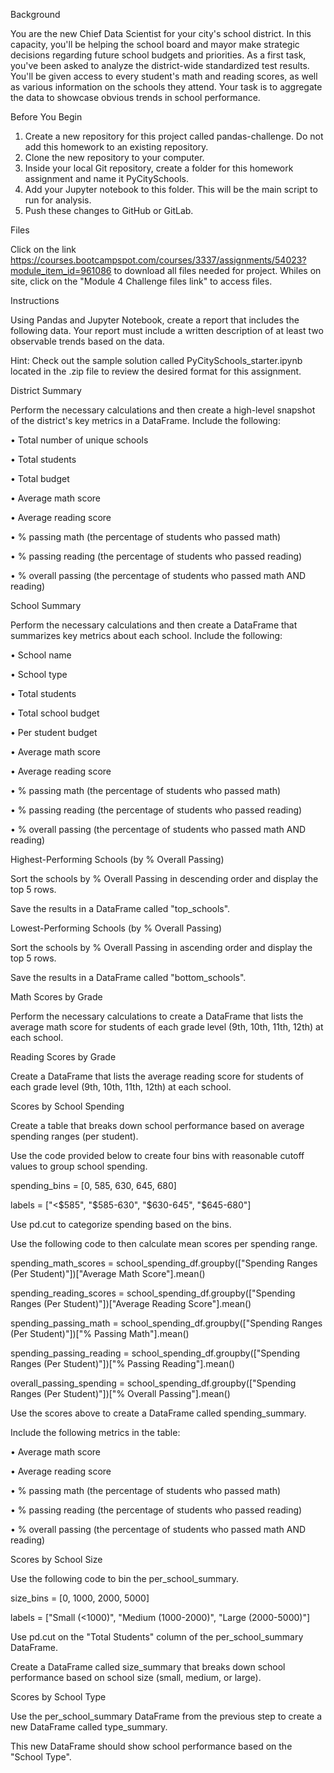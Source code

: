 Background


You are the new Chief Data Scientist for your city's school district. In this capacity, you'll be helping the school board and mayor make strategic decisions regarding future school budgets and priorities.
As a first task, you've been asked to analyze the district-wide standardized test results. You'll be given access to every student's math and reading scores, as well as various information on the schools they attend. Your task is to aggregate the data to showcase obvious trends in school performance.


Before You Begin
1.	Create a new repository for this project called pandas-challenge. Do not add this homework to an existing repository.
2.	Clone the new repository to your computer.
3.	Inside your local Git repository, create a folder for this homework assignment and name it PyCitySchools.
4.	Add your Jupyter notebook to this folder. This will be the main script to run for analysis.
5.	Push these changes to GitHub or GitLab.


Files


Click on the link https://courses.bootcampspot.com/courses/3337/assignments/54023?module_item_id=961086
to download all files needed for project. Whiles on site, click on the "Module 4 Challenge files link" to access files.



Instructions


Using Pandas and Jupyter Notebook, create a report that includes the following data. Your report must include a written description of at least two observable trends based on the data.

Hint: Check out the sample solution called PyCitySchools_starter.ipynb located in the .zip file to review the desired format for this assignment.



District Summary


Perform the necessary calculations and then create a high-level snapshot of the district's key metrics in a DataFrame.
Include the following:

•	Total number of unique schools

•	Total students

•	Total budget

•	Average math score

•	Average reading score

•	% passing math (the percentage of students who passed math)

•	% passing reading (the percentage of students who passed reading)

•	% overall passing (the percentage of students who passed math AND reading)




School Summary

Perform the necessary calculations and then create a DataFrame that summarizes key metrics about each school.
Include the following:

•	School name

•	School type

•	Total students

•	Total school budget

•	Per student budget

•	Average math score

•	Average reading score

•	% passing math (the percentage of students who passed math)

•	% passing reading (the percentage of students who passed reading)

•	% overall passing (the percentage of students who passed math AND reading)



Highest-Performing Schools (by % Overall Passing)

Sort the schools by % Overall Passing in descending order and display the top 5 rows.

Save the results in a DataFrame called "top_schools".


Lowest-Performing Schools (by % Overall Passing)

Sort the schools by % Overall Passing in ascending order and display the top 5 rows.

Save the results in a DataFrame called "bottom_schools".


Math Scores by Grade

Perform the necessary calculations to create a DataFrame that lists the average math score for students of each grade level (9th, 10th, 11th, 12th) at each school.


Reading Scores by Grade

Create a DataFrame that lists the average reading score for students of each grade level (9th, 10th, 11th, 12th) at each school.


Scores by School Spending


Create a table that breaks down school performance based on average spending ranges (per student).

Use the code provided below to create four bins with reasonable cutoff values to group school spending.

spending_bins = [0, 585, 630, 645, 680]

labels = ["<$585", "$585-630", "$630-645", "$645-680"]

Use pd.cut to categorize spending based on the bins.


Use the following code to then calculate mean scores per spending range.

spending_math_scores = school_spending_df.groupby(["Spending Ranges (Per Student)"])["Average Math Score"].mean()

spending_reading_scores = school_spending_df.groupby(["Spending Ranges (Per Student)"])["Average Reading Score"].mean()

spending_passing_math = school_spending_df.groupby(["Spending Ranges (Per Student)"])["% Passing Math"].mean()

spending_passing_reading = school_spending_df.groupby(["Spending Ranges (Per Student)"])["% Passing Reading"].mean()

overall_passing_spending = school_spending_df.groupby(["Spending Ranges (Per Student)"])["% Overall Passing"].mean()


Use the scores above to create a DataFrame called spending_summary.

Include the following metrics in the table:

•	Average math score

•	Average reading score

•	% passing math (the percentage of students who passed math)

•	% passing reading (the percentage of students who passed reading)

•	% overall passing (the percentage of students who passed math AND reading)



Scores by School Size

Use the following code to bin the per_school_summary.

size_bins = [0, 1000, 2000, 5000]

labels = ["Small (<1000)", "Medium (1000-2000)", "Large (2000-5000)"]

Use pd.cut on the "Total Students" column of the per_school_summary DataFrame.

Create a DataFrame called size_summary that breaks down school performance based on school size (small, medium, or large).



Scores by School Type

Use the per_school_summary DataFrame from the previous step to create a new DataFrame called type_summary.

This new DataFrame should show school performance based on the "School Type".
